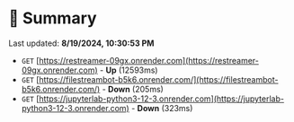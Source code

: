 # 📖 Summary
Last updated: **8/19/2024, 10:30:53 PM**

- `GET` [https://restreamer-09gx.onrender.com](https://restreamer-09gx.onrender.com) - **Up** (12593ms)
- `GET` [https://filestreambot-b5k6.onrender.com/](https://filestreambot-b5k6.onrender.com/) - **Down** (205ms)
- `GET` [https://jupyterlab-python3-12-3.onrender.com](https://jupyterlab-python3-12-3.onrender.com) - **Down** (323ms)
